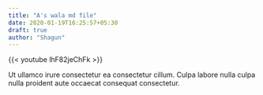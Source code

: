 ```yaml
---
title: "A's wala md file"
date: 2020-01-19T16:25:57+05:30
draft: true
author: "Shagun"
---
```


{{< youtube lhF82jeChFk >}}

Ut ullamco irure consectetur ea consectetur cillum.
Culpa labore nulla culpa nulla proident aute occaecat consequat consectetur.